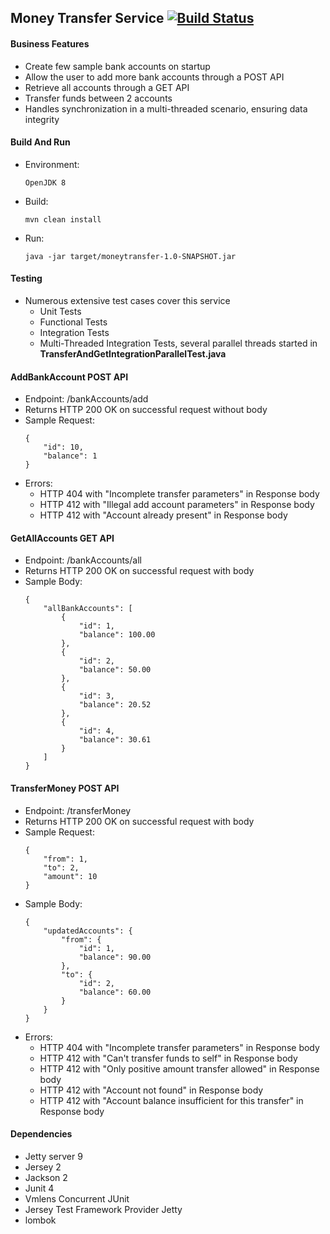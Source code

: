 ## Money Transfer Service [![Build Status](https://travis-ci.com/rkrux/moneytransfer.svg?branch=master)](https://travis-ci.com/rkrux/moneytransfer)

#### Business Features
- Create few sample bank accounts on startup
- Allow the user to add more bank accounts through a POST API
- Retrieve all accounts through a GET API
- Transfer funds between 2 accounts
- Handles synchronization in a multi-threaded scenario, ensuring data integrity

#### Build And Run
- Environment: 
    ~~~~
    OpenJDK 8
    ~~~~
- Build: 
    ~~~~
    mvn clean install
    ~~~~
- Run:
    ~~~~
    java -jar target/moneytransfer-1.0-SNAPSHOT.jar
    ~~~~

#### Testing
- Numerous extensive test cases cover this service
    - Unit Tests
    - Functional Tests
    - Integration Tests
    - Multi-Threaded Integration Tests, several parallel threads started in **TransferAndGetIntegrationParallelTest.java**

#### AddBankAccount POST API
- Endpoint: /bankAccounts/add
- Returns HTTP 200 OK on successful request without body
- Sample Request:
    ~~~~
    {
        "id": 10,
        "balance": 1
    }
    ~~~~
- Errors:
    - HTTP 404 with "Incomplete transfer parameters" in Response body
    - HTTP 412 with "Illegal add account parameters" in Response body
    - HTTP 412 with "Account already present" in Response body
    
#### GetAllAccounts GET API
- Endpoint: /bankAccounts/all
- Returns HTTP 200 OK on successful request with body
- Sample Body:
    ~~~~
    {
        "allBankAccounts": [
            {
                "id": 1,
                "balance": 100.00
            },
            {
                "id": 2,
                "balance": 50.00
            },
            {
                "id": 3,
                "balance": 20.52
            },
            {
                "id": 4,
                "balance": 30.61
            }
        ]
    }
    ~~~~

#### TransferMoney POST API
- Endpoint: /transferMoney
- Returns HTTP 200 OK on successful request with body
- Sample Request:
    ~~~~
    {
        "from": 1,
        "to": 2,
        "amount": 10
    }
    ~~~~
- Sample Body: 
    ~~~~
    {
        "updatedAccounts": {
            "from": {
                "id": 1,
                "balance": 90.00
            },
            "to": {
                "id": 2,
                "balance": 60.00
            }
        }
    }
     ~~~~
- Errors:
    - HTTP 404 with "Incomplete transfer parameters" in Response body
    - HTTP 412 with "Can't transfer funds to self" in Response body
    - HTTP 412 with "Only positive amount transfer allowed" in Response body
    - HTTP 412 with "Account not found" in Response body
    - HTTP 412 with "Account balance insufficient for this transfer" in Response body
    
#### Dependencies
   - Jetty server 9
   - Jersey 2
   - Jackson 2
   - Junit 4
   - Vmlens Concurrent JUnit
   - Jersey Test Framework Provider Jetty
   - lombok
  
